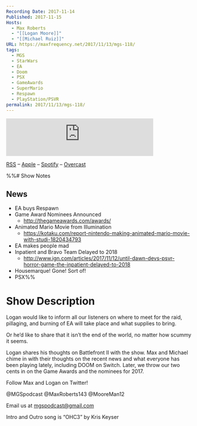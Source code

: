 ```yaml
---
Recording Date: 2017-11-14
Published: 2017-11-15
Hosts:
  - Max Roberts
  - "[[Logan Moore]]"
  - "[[Michael Ruiz]]"
URL: https://maxfrequency.net/2017/11/13/mgs-118/
tags:
  - MGS
  - StarWars
  - EA
  - Doom
  - PSX
  - GameAwards
  - SuperMario
  - Respawn
  - PlayStation/PSVR
permalink: 2017/11/13/mgs-118/
---
```

<iframe src="https://podcasters.spotify.com/pod/show/millennialgamingspeak/embed/episodes/Episode-118-EA-Makes-People-Grumpy-e1adhsr/a-a6ts442" height="102px" width="400px" frameborder="0" scrolling="no"></iframe>

[RSS](https://anchor.fm/s/74aa3858/podcast/rss) – [Apple](https://podcasts.apple.com/us/podcast/episode-3-gdc-wrap-up/id1000915981?i=1000542222515) – [Spotify](https://open.spotify.com/episode/7wePXT4Bt22LWifVLx3n8y) – [Overcast](https://overcast.fm/+EtIgeWxEU)

%%# Show Notes

## News

- EA buys Respawn
- Game Award Nominees Announced
	- http://thegameawards.com/awards/ 
- Animated Mario Movie from Illumination
	- https://kotaku.com/report-nintendo-making-animated-mario-movie-with-studi-1820434793 
- EA makes people mad
- Inpatient and Bravo Team Delayed to 2018
	- http://www.ign.com/articles/2017/11/12/until-dawn-devs-psvr-horror-game-the-inpatient-delayed-to-2018 
- Housemarque! Gone! Sort of!
- PSX%%
# Show Description

Logan would like to inform all our listeners on where to meet for the raid, pillaging, and burning of EA will take place and what supplies to bring.

Or he’d like to share that it isn’t the end of the world, no matter how scummy it seems.

Logan shares his thoughts on Battlefront II with the show. Max and Michael chime in with their thoughts on the recent news and what everyone has been playing lately, including DOOM on Switch. Later, we throw our two cents in on the Game Awards and the nominees for 2017.

Follow Max and Logan on Twitter!

@MGSpodcast
@MaxRoberts143
@MooreMan12

Email us at mgspodcast@gmail.com

Intro and Outro song is “OHC3” by Kris Keyser